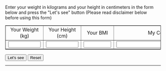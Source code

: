 Enter your weight in kilograms and your height in centimeters in the form below and press the "Let's see" button (Please read disclaimer below before using this form)

<FORM NAME="BMI" method=POST>
<TABLE border=1>
<TR>
<TD><DIV ALIGN=CENTER>Your Weight (kg)</DIV></TD>
<TD><DIV ALIGN=CENTER>Your Height (cm)</DIV></TD>
<TD><DIV ALIGN=CENTER>Your BMI</DIV></TD>
<TD><DIV ALIGN=CENTER>My Comment</DIV></TD>
</TR>

<TR>
<TD><INPUT TYPE=TEXT NAME=weight  SIZE=10 onFocus="this.form.weight.value=''"></TD>
<TD><INPUT TYPE=TEXT NAME=height  SIZE=10 onFocus="this.form.height.value=''"></TD>
<TD><INPUT TYPE=TEXT NAME=bmi     SIZE=8 ></TD>
<TD><INPUT TYPE=TEXT NAME=my_comment size=35></TD>
</TABLE>
<P>
<INPUT TYPE="button" VALUE="Let's see" onClick="computeform(this.form)">
<INPUT TYPE="reset"  VALUE="Reset" onClick="ClearForm(this.form)">
</FORM>
<HR>




<SCRIPT LANGUAGE="JAVASCRIPT">

function ClearForm(form){

    form.weight.value = "";
    form.height.value = "";
    form.bmi.value = "";
    form.my_comment.value = "";

}

function bmi(weight, height) {

          bmindx=weight/eval(height*height);
          return bmindx;
}

function checkform(form) {

       if (form.weight.value==null||form.weight.value.length==0 || form.height.value==null||form.height.value.length==0){
            alert("\nPlease complete the form first");
            return false;
       }

       else if (parseFloat(form.height.value) <= 0||
                parseFloat(form.height.value) >=500||
                parseFloat(form.weight.value) <= 0||
                parseFloat(form.weight.value) >=500){
                alert("\nReally know what you're doing? \nPlease enter values again. \nWeight in kilos and \nheight in cm");
                ClearForm(form);
                return false;
       }
       return true;

}

function computeform(form) {

       if (checkform(form)) {

       yourbmi=Math.round(bmi(form.weight.value, form.height.value/100));
       form.bmi.value=yourbmi;

       if (yourbmi >40) {
          form.my_comment.value="You are grossly obese, consult your physician!";
       }

       else if (yourbmi >30 && yourbmi <=40) {
          form.my_comment.value="Umm... You are obese, want some liposuction?";
       }

       else if (yourbmi >27 && yourbmi <=30) {
          form.my_comment.value="You are very fat, do something before it's too late";
       }

       else if (yourbmi >22 && yourbmi <=27) {
          form.my_comment.value="You are fat, need dieting and exercise";
       }

       else if (yourbmi >=21 && yourbmi <=22) {
          form.my_comment.value="I envy you. Keep it up!!";
       }

       else if (yourbmi >=18 && yourbmi <21) {
          form.my_comment.value="You are thin, eat more.";
       }

       else if (yourbmi >=16 && yourbmi <18) {
          form.my_comment.value="You are starving. Go Find some food!";
       }

       else if (yourbmi <16) {
          form.my_comment.value="You're grossly undernourished, need hospitalization ";
       }

       }
       return;
}
</SCRIPT>
